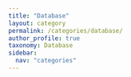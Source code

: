 ```yaml
---
title: "Database"
layout: category
permalink: /categories/database/
author_profile: true
taxonomy: Database
sidebar:
  nav: "categories"
---
```

